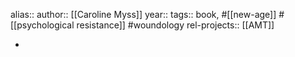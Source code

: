 alias::
author:: [[Caroline Myss]]
year::
tags:: book, #[[new-age]] #[[psychological resistance]] #woundology
rel-projects:: [[AMT]]



-

